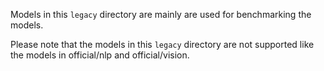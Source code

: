 Models in this `legacy` directory are mainly are used for benchmarking the
models.

Please note that the models in this `legacy` directory are not supported like
the models in official/nlp and official/vision.
